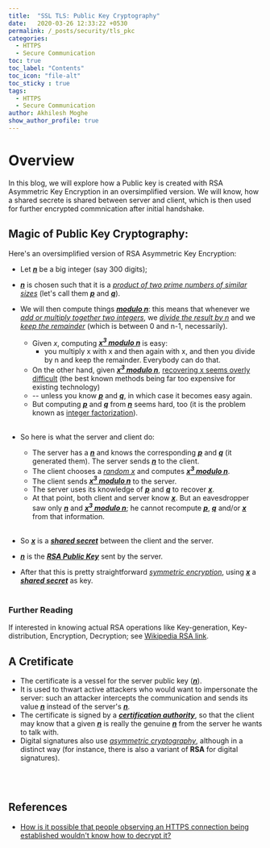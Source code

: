 ```yaml
---
title:  "SSL TLS: Public Key Cryptography"
date:   2020-03-26 12:33:22 +0530
permalink: /_posts/security/tls_pkc
categories:
  - HTTPS
  - Secure Communication
toc: true
toc_label: "Contents"
toc_icon: "file-alt"
toc_sticky : true
tags:
  - HTTPS
  - Secure Communication
author: Akhilesh Moghe
show_author_profile: true
---
```


# Overview
  In this blog, we will explore how a Public key is created with RSA Asymmetric Key Encryption in an oversimplified version. We will know, how a shared secrete is shared between server and client, which is then used for further encrypted commnication after initial handshake.

## Magic of Public Key Cryptography:
Here's an oversimplified version of RSA Asymmetric Key Encryption:

* Let __*<u>n</u>*__ be a big integer (say 300 digits);
* __*<u>n</u>*__ is chosen such that it is a *<u>product of two prime numbers of similar sizes</u>* (let's call them __*<u>p</u>*__ and __*<u>q</u>*__).
* We will then compute things __*<u>modulo n</u>*__: this means that whenever we *<u>add or multiply together two integers</u>*, we *<u>divide the result by n</u>* and we *<u>keep the remainder</u>* (which is between 0 and n-1, necessarily).
  * Given *x*, computing __*<u>x<sup>3</sup> modulo n</u>*__ is easy:
    * you multiply x with x and then again with x, and then you divide by n and keep the remainder. Everybody can do that.
  * On the other hand, given __*<u>x<sup>3</sup> modulo n</u>*__, <u>recovering x seems overly difficult</u> (the best known methods being far too expensive for existing technology)
  * -- unless you know __*<u>p</u>*__ and __*<u>q</u>*__, in which case it becomes easy again.
  * But computing __*<u>p</u>*__ and __*<u>q</u>*__ from __*<u>n</u>*__ seems hard, too (it is the problem known as [integer factorization](http://en.wikipedia.org/wiki/Integer_factorization)).\
&nbsp;
  
* So here is what the server and client do:
  * The server has a __*<u>n</u>*__ and knows the corresponding __*<u>p</u>*__ and __*<u>q</u>*__ (it generated them). The server sends __*<u>n</u>*__ to the client.
  * The client chooses a *<u>random x</u>* and computes __*<u>x<sup>3</sup> modulo n</u>*__.
  * The client sends __*<u>x<sup>3</sup> modulo n</u>*__ to the server.
  * The server uses its knowledge of __*<u>p</u>*__ and __*<u>q</u>*__ to recover __*<u>x</u>*__.
  * At that point, both client and server know __*<u>x</u>*__. But an eavesdropper saw only __*<u>n</u>*__ and __*<u>x<sup>3</sup> modulo n</u>*__; he cannot recompute __*<u>p</u>*__, __*<u>q</u>*__ and/or __*<u>x</u>*__ from that information.\
&nbsp;

* So __*<u>x</u>*__ is a __*<u>shared secret</u>*__ between the client and the server.
* __*<u>n</u>*__ is the __*<u>RSA Public Key</u>*__ sent by the server.
* After that this is pretty straightforward *<u>symmetric encryption</u>*, using __*<u>x</u>*__ a __*<u>shared secret</u>*__ as key.\
&nbsp;

### Further Reading
If interested in knowing actual RSA operations like Key-generation, Key-distribution, Encryption, Decryption; see [Wikipedia RSA link](https://en.wikipedia.org/wiki/RSA_(cryptosystem)#Operation).

## A Cretificate
* The certificate is a vessel for the server public key (__*<u>n</u>*__).
* It is used to thwart active attackers who would want to impersonate the server: such an attacker intercepts the communication and sends its value __*<u>n</u>*__ instead of the server's __*<u>n</u>*__.
* The certificate is signed by a __*<u>certification authority</u>*__, so that the client may know that a given __*<u>n</u>*__ is really the genuine __*<u>n</u>*__ from the server he wants to talk with.
* Digital signatures also use *<u>asymmetric cryptography</u>*, although in a distinct way (for instance, there is also a variant of __RSA__ for digital signatures).

\
&nbsp;
## References
  - [How is it possible that people observing an HTTPS connection being established wouldn't know how to decrypt it?](https://security.stackexchange.com/a/6296/214329)
  
